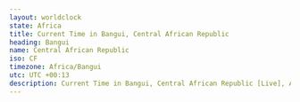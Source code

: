 ```yaml
---
layout: worldclock
state: Africa
title: Current Time in Bangui, Central African Republic
heading: Bangui
name: Central African Republic
iso: CF
timezone: Africa/Bangui
utc: UTC +00:13
description: Current Time in Bangui, Central African Republic [Live], Africa. Live update now time in Bangui, timezone Africa/Bangui, UTC +00:13, Country ISO code & Current Local Time.
---
```


